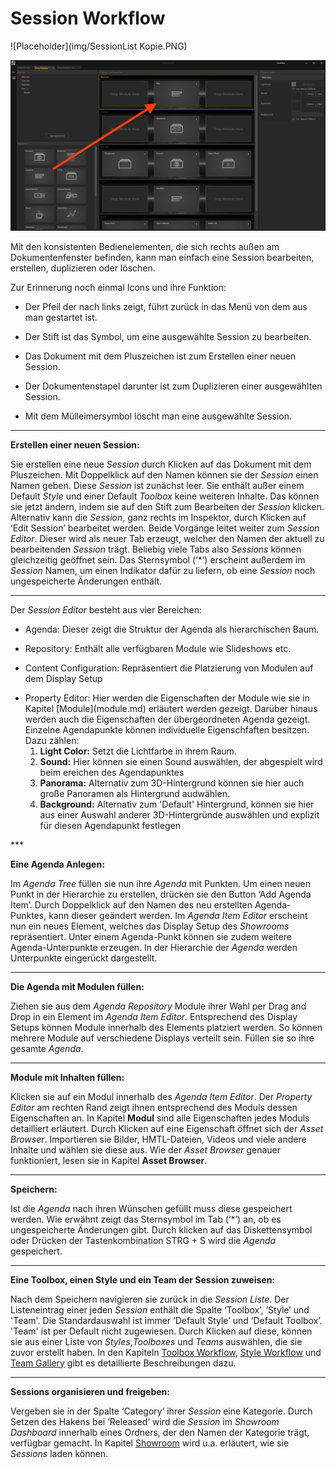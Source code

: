 # Session Workflow 



![Placeholder](img/SessionList Kopie.PNG)

![Placeholder](img/SessionEditor_AgendItemFocused.PNG) 





Mit den konsistenten Bedienelementen, die sich rechts außen am Dokumentenfenster befinden, kann man einfach eine Session bearbeiten, erstellen, duplizieren oder löschen. 

Zur Erinnerung noch einmal Icons und ihre Funktion: 
<ul>
<li>Der Pfeil der nach links zeigt, führt zurück in das Menü von dem aus man gestartet ist. </p></li>
</p>
<li>Der Stift ist das Symbol, um eine ausgewählte Session zu bearbeiten. </p></li>
</p>
<li>Das Dokument mit dem Pluszeichen ist zum Erstellen einer neuen Session. </p></li>
</p>
<li>Der Dokumentenstapel darunter ist zum Duplizieren einer ausgewählten Session. </p></li>
</p>
<li>Mit dem Mülleimersymbol löscht man eine ausgewählte Session. </p></li>
</ul>

***
**Erstellen einer neuen Session:**  

Sie erstellen eine neue *Session* durch Klicken auf das Dokument mit dem Pluszeichen. Mit Doppelklick auf den Namen können sie der *Session* einen Namen geben. Diese *Session* ist zunächst leer. Sie enthält außer einem Default *Style* und einer Default *Toolbox* keine weiteren Inhalte. Das können sie jetzt ändern, indem sie auf den Stift zum Bearbeiten der *Session* klicken. Alternativ kann die *Session*, ganz rechts im Inspektor, durch Klicken auf ‘Edit Session’ bearbeitet werden. Beide Vorgänge leitet weiter zum *Session Editor*. Dieser wird als neuer Tab erzeugt, welcher den Namen der aktuell zu bearbeitenden *Session* trägt. Beliebig viele Tabs also *Sessions* können gleichzeitig geöffnet sein. Das Sternsymbol (‘\*’) erscheint außerdem im *Session* Namen, um einen Indikator dafür zu liefern, ob eine *Session* noch ungespeicherte Änderungen enthält.
***

Der *Session Editor* besteht aus vier Bereichen: 
<ul>
<li>Agenda: Dieser zeigt die Struktur der Agenda als hierarchischen Baum.</p></li>  

</p>

<li>Repository: Enthält alle verfügbaren Module wie Slideshows etc.</p></li>

 </p>

<li>Content Configuration: Repräsentiert die Platzierung von Modulen auf dem Display Setup</p></li>

</p>

<li>Property Editor: Hier werden die Eigenschaften der Module wie sie in Kapitel [Module](module.md) erläutert werden gezeigt. Darüber hinaus  werden auch die Eigenschaften der übergeordneten Agenda gezeigt. Einzelne Agendapunkte können individuelle Eigenschfaften besitzen. Dazu zählen:
<ol>
<li><b>Light Color:</b> Setzt die Lichtfarbe in ihrem Raum.</li>
<li><b>Sound:</b> Hier können sie einen Sound auswählen, der abgespielt wird beim ereichen des Agendapunktes</li>
<li><b>Panorama:</b> Alternativ zum 3D-Hintergrund können sie hier auch große Panoramen als Hintergrund audwählen.
</li>
<li><b>Background:</b> Alternativ zum 'Default' Hintergrund, können sie hier aus einer Auswahl anderer 3D-Hintergründe auswählen und explizit für diesen Agendapunkt festlegen </li>
</ol>
</p></li>  

</p>
</ul>
***


**Eine Agenda Anlegen:** 

Im *Agenda Tree* füllen sie nun ihre *Agenda* mit Punkten. Um einen neuen Punkt in der Hierarchie zu erstellen, drücken sie den Button ‘Add Agenda Item’. Durch Doppelklick auf den Namen des neu erstellten Agenda-Punktes, kann dieser geändert werden. Im *Agenda Item Editor* erscheint nun ein neues Element, welches das Display Setup des *Showrooms* repräsentiert. Unter einem Agenda-Punkt können sie zudem weitere Agenda-Unterpunkte erzeugen. In der Hierarchie der *Agenda* werden Unterpunkte eingerückt dargestellt.  
***


**Die Agenda mit Modulen füllen:**  

Ziehen sie aus dem *Agenda Repository* Module ihrer Wahl per Drag and Drop in ein Element im *Agenda Item Editor*. Entsprechend des Display Setups können Module innerhalb des Elements platziert werden. So können mehrere Module auf verschiedene Displays verteilt sein. Füllen sie so ihre gesamte *Agenda*. 
***


**Module mit Inhalten füllen:** 

Klicken sie auf ein Modul innerhalb des *Agenda Item Editor*. Der *Property Editor* am rechten Rand zeigt ihnen entsprechend des Moduls dessen Eigenschaften an. In Kapitel **Modul** sind alle Eigenschaften jedes Moduls detailliert erläutert. Durch Klicken auf eine Eigenschaft öffnet sich der *Asset Browser*. Importieren sie Bilder, HMTL-Dateien, Videos und viele andere Inhalte und wählen sie diese aus. Wie der *Asset Browser* genauer funktioniert, lesen sie in Kapitel **Asset Browser**. 
***


**Speichern:**

Ist die *Agenda* nach ihren Wünschen gefüllt muss diese gespeichert werden. Wie erwähnt zeigt das Sternsymbol im Tab (‘\*’) an, ob es ungespeicherte Änderungen gibt. Durch klicken auf das Diskettensymbol oder Drücken der Tastenkombination STRG + S wird die *Agenda* gespeichert. 
***


**Eine Toolbox, einen Style und ein Team der Session zuweisen:** 

Nach dem Speichern navigieren sie zurück in die *Session Liste*. Der Listeneintrag einer jeden *Session* enthält die Spalte ‘Toolbox’, ‘Style’ und 'Team'. Die Standardauswahl ist immer ‘Default Style’ und ‘Default Toolbox’. 'Team' ist per Default nicht zugewiesen. Durch Klicken auf diese, können sie aus einer Liste von *Styles*,*Toolboxes* und *Teams* auswählen, die sie zuvor erstellt haben. In den Kapiteln [Toolbox Workflow](toolboxworkflow.md),  [Style Workflow](styleworkflow.md) und [Team Gallery](teamgallery.md) gibt es detaillierte Beschreibungen dazu. 
***

**Sessions organisieren und freigeben:** 

Vergeben sie in der Spalte ‘Category’ ihrer *Session* eine Kategorie. Durch Setzen des Hakens bei ‘Released’ wird die *Session* im *Showroom Dashboard* innerhalb eines Ordners, der den Namen der Kategorie trägt, verfügbar gemacht. In Kapitel [Showroom](showroom.md) wird u.a. erläutert, wie sie *Sessions* laden können. 
